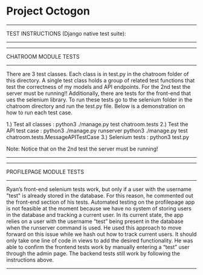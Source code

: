 # Project Octogon

*******************************************************************************************
TEST INSTRUCTIONS (Django native test suite):
*******************************************************************************************


*******************************************************************************************
CHATROOM MODULE TESTS
*******************************************************************************************
There are 3 test classes. Each class is in test.py in the chatroom folder of this directory.
A single test class holds a group of related test functions that test the correctness of my
models and API endpoints. For the 2nd test the server must be running!! Additionally, there
are tests for the front-end that ues the selenium library. To run these tests go to the 
selenium folder in the chatroom directory and run the test.py file. Below is a demonstration 
on how to run each test case.

1.) Test all classes        :   python3 ./manage.py test chatroom.tests
2.) Test the API test case  :   python3 ./manage.py runserver 
                                python3 ./manage.py test chatroom.tests.MessageAPITestCase
3.) Selenium tests          :   python3 test.py

Note: Notice that on the 2nd test the server must be running!
*******************************************************************************************


*******************************************************************************************
PROFILEPAGE MODULE TESTS
*******************************************************************************************
Ryan’s front-end selenium tests work, but only if a user with the username "test" is 
already stored in the database. For this reason, he commented out the front-end section 
of his tests. Automated testing on the profilepage app is not feasible at the moment 
because we have no system of storing users in the database and tracking a current user. In 
its current state, the app relies on a user with the username “test” being present in the 
database when the runserver command is used. He used this approach to move forward on this 
issue while we hash out how to track current users. It should only take one line of code 
in views to add the desired functionality. He was able to confirm the frontend tests work 
by manually entering a “test” user through the admin page. The backend tests still work 
by following the instructions above.
*******************************************************************************************

